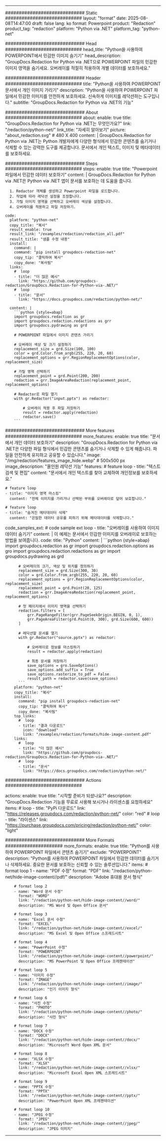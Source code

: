 
---
############################# Static ############################
layout: "format"
date:  2025-08-08T14:47:00
draft: false
lang: ko
format: Powerpoint
product: "Redaction"
product_tag: "redaction"
platform: "Python via .NET"
platform_tag: "python-net"

############################# Head ############################
head_title: "Python을 사용하여 POWERPOINT에서 민감한 이미지 숨기기"
head_description: "GroupDocs.Redaction for Python via .NET으로 POWERPOINT 파일의 민감한 이미지 영역을 숨기세요. 오버레이를 적절히 적용하여 개별 데이터를 보호하세요."

############################# Header ############################
title: "Python을 사용하여 POWERPOINT 문서에서 개인 이미지 가리기" 
description: "Python을 사용하여 POWERPOINT 파일에서 민감한 이미지를 안전하게 보호하세요. 신속하게 이미지를 레닥션하는 도구입니다."
subtitle: "GroupDocs.Redaction for Python via .NET의 기능" 

############################# About ############################
about:
    enable: true
    title: "GroupDocs.Redaction for Python via .NET는 무엇인가요?"
    link: "/redaction/python-net/"
    link_title: "자세히 알아보기"
    picture: "about_redaction.svg" # 480 X 400
    content: |
       GroupDocs.Redaction for Python via .NET는 Python 개발자에게 다양한 형식에서 민감한 콘텐츠를 숨기거나 삭제할 수 있는 강력한 도구를 제공합니다. 문서에서 개인 텍스트, 이미지 및 메타데이터를 보호하세요.

############################# Steps ############################
steps:
    enable: true
    title: "Powerpoint 파일에서 민감한 데이터 보호하기"
    content: |
      GroupDocs.Redaction for Python via .NET은 Python via .NET 앱이 문서를 보호하는 데 도움을 줍니다.
      
      1. Redactor 객체를 생성하고 Powerpoint 파일을 로드합니다.
      2. 작업에 따라 레닥션 설정을 조정합니다.
      3. 가릴 이미지 영역을 선택하고 오버레이 색상을 설정합니다.
      4. 오버레이를 적용하고 파일 저장하기.
   
    code:
      platform: "python-net"
      copy_title: "복사"
      result_enable: true
      result_link: "/examples/redaction/redaction_all.pdf"
      result_title: "샘플 수정 내용"
      install:
        command: |
        command: "pip install groupdocs-redaction-net"
        copy_tip: "클릭하여 복사"
        copy_done: "복사됨"
      links:
        #  loop
        - title: "더 많은 예시"
          link: "https://github.com/groupdocs-redaction/GroupDocs.Redaction-for-Python-via-.NET/"
        #  loop
        - title: "문서"
          link: "https://docs.groupdocs.com/redaction/python-net/"
          
      content: |
        ```python {style=abap}
        import groupdocs.redaction as gr
        import groupdocs.redaction.redactions as grr
        import groupdocs.pydrawing as grd

        # POWERPOINT 파일에서 이미지 콘텐츠 가리기

        # 오버레이 색상 및 크기 설정하기
        replacement_size = grd.Size(100, 100)
        color = grd.Color.from_argb(255, 220, 20, 60)
        replacement_options = grr.RegionReplacementOptions(color, replacement_size)

        # 가릴 영역 선택하기
        replacement_point = grd.Point(200, 200)
        redaction = grr.ImageAreaRedaction(replacement_point, replacement_options)
                
        # Redactor로 파일 열기
        with gr.Redactor("input.pptx") as redactor:

            # 오버레이 적용 후 파일 저장하기
            result = redactor.apply(redaction)
            redactor.save()
        ```            


############################# More features ############################
more_features:
  enable: true
  title: "문서에서 개인 데이터 보호하기"
  description: "GroupDocs.Redaction for Python via .NET은 다양한 파일 형식에서 민감한 콘텐츠를 숨기거나 삭제할 수 있게 해줍니다. 파일을 안전하게 유지하고 공유할 수 있습니다."
  image: "/img/redaction/features_image_hide.webp" # 500x500 px
  image_description: "올인원 레닥션 기능"
  features:
    # feature loop
    - title: "텍스트 검색 및 편집"
      content: "문서에서 개인 텍스트를 찾아 교체하여 개인정보를 보호하세요."

    # feature loop
    - title: "이미지 영역 마스킹"
      content: "전체 이미지를 가리거나 선택된 부위를 오버레이로 덮어 보호합니다."

    # feature loop
    - title: "숨겨진 메타데이터 삭제"
      content: "은밀한 데이터 공유를 피하기 위해 메타데이터를 삭제합니다."
      
  code_samples_ext:
    # code sample ext loop
    - title: "오버레이를 사용하여 이미지 데이터 숨기기"
      content: |
        이 예제는 문서에서 민감한 이미지를 오버레이로 보호하는 방법을 보여줍니다.
      code:
        title: "Python"
        content: |
          ```python {style=abap}
          import groupdocs.redaction as gr
          import groupdocs.redaction.options as gro
          import groupdocs.redaction.redactions as grr
          import groupdocs.pydrawing as grd

          # 오버레이의 크기, 색상 및 위치를 정의하기
          replacement_size = grd.Size(300, 30)
          color = grd.Color.from_argb(255, 220, 20, 60)
          replacement_options = grr.RegionReplacementOptions(color, replacement_size)
          replacement_point = grd.Point(20, 125)
          redaction = grr.ImageAreaRedaction(replacement_point, replacement_options)

          # 첫 페이지에서 이미지 영역을 선택하기
          redaction.filters = [
              grr.PageRangeFilter(grr.PageSeekOrigin.BEGIN, 0, 1),
              grr.PageAreaFilter(grd.Point(0, 300), grd.Size(600, 600))
          ]

          # 레닥션할 문서를 열기
          with gr.Redactor("source.pptx") as redactor:

              # 오버레이로 정보를 마스킹하기
              result = redactor.apply(redaction)

              # 최종 문서를 저장하기
              save_options = gro.SaveOptions()
              save_options.add_suffix = True
              save_options.rasterize_to_pdf = False
              result_path = redactor.save(save_options)
          ```
        platform: "python-net"
        copy_title: "복사"
        install:
          command: "pip install groupdocs-redaction-net"
          copy_tip: "클릭하여 복사"
          copy_done: "복사됨"
        top_links:
          #  loop
          - title: "결과 다운로드"
            icon: "download"
            link: "/examples/redaction/formats/hide-image-content.pdf"
        links:
          #  loop
          - title: "더 많은 예시"
            link: "https://github.com/groupdocs-redaction/GroupDocs.Redaction-for-Python-via-.NET/"
          #  loop
          - title: "문서"
            link: "https://docs.groupdocs.com/redaction/python-net/"


############################# Actions ############################

actions:
  enable: true
  title: "시작할 준비가 되셨나요?"
  description: "GroupDocs.Redaction 기능을 무료로 사용해 보시거나 라이센스를 요청하세요"
  items:
    #  loop
    - title: "PyPi 다운로드"
      link: "https://releases.groupdocs.com/redaction/python-net/"
      color: "red"
        #  loop
    - title: "라이센스"
      link: "https://purchase.groupdocs.com/pricing/redaction/python-net/"
      color: "light"


############################# More Formats #####################
more_formats:
    enable: true
    title: "Python를 사용하여 POWERPOINT 파일에서 콘텐츠 숨기기"
    exclude: "POWERPOINT"
    description: "Python를 사용하여 POWERPOINT 파일에서 민감한 데이터를 숨기거나 삭제하세요. 중요한 문서를 보호하는 신뢰할 수 있는 솔루션입니다."
    items: 
        # format loop 1
        - name: "PDF 수정"
          format: "PDF"
          link: "/redaction/python-net/hide-image-content//pdf/"
          description: "Adobe 휴대용 문서 형식"

        # format loop 2
        - name: "Word 문서 수정"
          format: "WORD"
          link: "/redaction/python-net/hide-image-content//word/"
          description: "MS Word 및 Open Office 문서"
          
        # format loop 3
        - name: "Excel 문서 수정"
          format: "EXCEL"
          link: "/redaction/python-net/hide-image-content//excel/"
          description: "MS Excel 및 Open Office 스프레드시트"

        # format loop 4
        - name: "PowerPoint 수정"
          format: "POWERPOINT"
          link: "/redaction/python-net/hide-image-content//powerpoint/"
          description: "MS PowerPoint 및 Open Office 프레젠테이션"

        # format loop 5
        - name: "이미지 수정"
          format: "IMAGE"
          link: "/redaction/python-net/hide-image-content//image/"
          description: "인기 이미지 형식"

        # format loop 6
        - name: "사진 수정"
          format: "PHOTO"
          link: "/redaction/python-net/hide-image-content//photo/"
          description: "사진 형식"

        # format loop 7
        - name: "DOCX 수정"
          format: "DOCX"
          link: "/redaction/python-net/hide-image-content//docx/"
          description: "Microsoft Word Open XML 문서"
          
        # format loop 8
        - name: "XLSX 수정"
          format: "XLSX"
          link: "/redaction/python-net/hide-image-content//xlsx/"
          description: "Microsoft Excel Open XML 스프레드시트"
          
        # format loop 9
        - name: "PPTX 수정"
          format: "PPTX"
          link: "/redaction/python-net/hide-image-content//pptx/"
          description: "PowerPoint Open XML 프레젠테이션"

        # format loop 10
        - name: "JPEG 수정"
          format: "JPEG"
          link: "/redaction/python-net/hide-image-content//jpeg/"
          description: "JPEG 이미지"


---